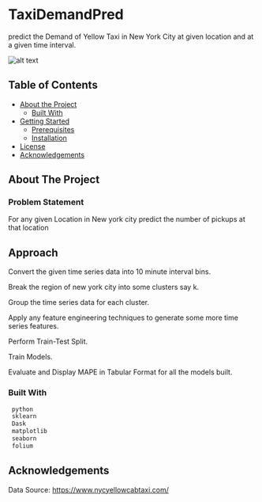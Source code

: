 # TaxiDemandPred
 predict the Demand of Yellow Taxi in New York City at given location and at a given time interval.

![alt text](https://i.imgur.com/GNbWoOk.jpg)

## Table of Contents

* [About the Project](#about-the-project)
  * [Built With](#built-with)
* [Getting Started](#getting-started)
  * [Prerequisites](#prerequisites)
  * [Installation](#installation)
* [License](#license)
* [Acknowledgements](#acknowledgements)


<!-- ABOUT THE PROJECT -->
## About The Project

### Problem Statement

For any given Location in New york city predict the number of pickups at that location

## Approach

 Convert the given time series data into 10 minute interval bins.
 
 Break the region of new york city into some clusters say k.
 
 Group the time series data for each cluster.
 
 Apply any feature engineering techniques to generate some more time series features.
 
 Perform Train-Test Split.
 
 Train Models.
 
 Evaluate and Display MAPE in Tabular Format for all the models built.

### Built With
```sh
 python
 sklearn
 Dask
 matplotlib
 seaborn
 folium
```
<!-- ACKNOWLEDGEMENTS -->
## Acknowledgements
Data Source: https://www.nycyellowcabtaxi.com/

